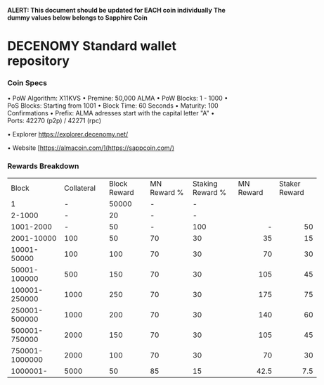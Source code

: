 **ALERT: This document should be updated for EACH coin individually**
**The dummy values below belongs to Sapphire Coin**

DECENOMY Standard wallet repository
=====================================

### Coin Specs

• PoW Algorithm: X11KVS
• Premine: 50,000 ALMA
• PoW Blocks: 1 - 1000
• PoS Blocks: Starting from 1001
• Block Time: 60 Seconds
• Maturity: 100 Confirmations
• Prefix: ALMA adresses start with the capital letter "A"
• Ports: 42270  (p2p) / 42271  (rpc)

• Explorer https://explorer.decenomy.net/

• Website [https://almacoin.com/](https://sappcoin.com/)

### Rewards Breakdown
<table border=0 cellpadding=0 cellspacing=0 width=701 class=xl6553517252
 style='border-collapse:collapse;table-layout:fixed;width:528pt'>
 <col class=xl6553517252 width=139 style='mso-width-source:userset;mso-width-alt:
 4785;width:104pt'>
 <col class=xl6553517252 width=107 span=2 style='mso-width-source:userset;
 mso-width-alt:3702;width:81pt'>
 <col class=xl6553517252 width=134 style='mso-width-source:userset;mso-width-alt:
 4608;width:100pt'>
 <col class=xl6553517252 width=107 span=2 style='mso-width-source:userset;
 mso-width-alt:3702;width:81pt'>
 <tr height=21 style='mso-height-source:userset;height:15.75pt'>
  <td height=21 class=xl6317252 width=150 style='height:15.75pt;width:104pt'>Block</td>
  <td class=xl6317252 width=107 style='width:81pt'>Collateral</td>
  <td class=xl6317252 width=107 style='width:81pt'>Block Reward</td>
  <td class=xl6317252 width=107 style='width:81pt'>MN Reward %</td>
  <td class=xl6317252 width=134 style='width:100pt'>Staking Reward %</td>
  <td class=xl6317252 width=107 style='width:81pt'>MN Reward</td>
  <td class=xl6317252 width=107 style='width:81pt'>Staker Reward</td>
 </tr>
 <tr height=21 style='mso-height-source:userset;height:15.75pt'>
  <td height=21 class=xl6417252 style='height:15.75pt'>1</td>
  <td class=xl6517252>-</td>
  <td class=xl6517252>50000</td>
  <td class=xl6617252>-</td>
  <td class=xl6617252>-</td>
  <td class=xl6717252></td>
  <td class=xl6553517252></td>
 </tr>
 <tr height=21 style='mso-height-source:userset;height:15.75pt'>
  <td height=21 class=xl6417252 style='height:15.75pt'>2-1000</td>
  <td class=xl6517252>-</td>
  <td class=xl6617252>20</td>
  <td class=xl6617252>-</td>
  <td class=xl6617252>-</td>
  <td class=xl6717252 align=right></td>
  <td class=xl6817252 align=right></td>
 </tr>
 <tr height=21 style='mso-height-source:userset;height:15.75pt'>
  <td height=21 class=xl6417252 style='height:15.75pt'>1001-2000</td>
  <td class=xl6517252>-</td>
  <td class=xl6617252>50</td>
  <td class=xl6617252>-</td>
  <td class=xl6617252>100</td>
  <td class=xl6717252 align=right>-</td>
  <td class=xl6817252 align=right>50</td>
 </tr>
 <tr height=21 style='mso-height-source:userset;height:15.75pt'>
  <td height=21 class=xl6417252 style='height:15.75pt'>2001-10000</td>
  <td class=xl6517252>100</td>
  <td class=xl6617252>50</td>
  <td class=xl6617252>70</td>
  <td class=xl6617252>30</td>
  <td class=xl6717252 align=right>35</td>
  <td class=xl6817252 align=right>15</td>
 </tr>
 <tr height=21 style='mso-height-source:userset;height:15.75pt'>
  <td height=21 class=xl6417252 style='height:15.75pt'>10001-50000</td>
  <td class=xl6517252>100</td>
  <td class=xl6617252>100</td>
  <td class=xl6617252>70</td>
  <td class=xl6617252>30</td>
  <td class=xl6717252 align=right>70</td>
  <td class=xl6817252 align=right>30</td>
 </tr>
 <tr height=21 style='mso-height-source:userset;height:15.75pt'>
  <td height=21 class=xl6417252 style='height:15.75pt'>50001-100000</td>
  <td class=xl6517252>500</td>
  <td class=xl6617252>150</td>
  <td class=xl6617252>70</td>
  <td class=xl6617252>30</td>
  <td class=xl6717252 align=right>105</td>
  <td class=xl6817252 align=right>45</td>
 </tr>
 <tr height=21 style='mso-height-source:userset;height:15.75pt'>
  <td height=21 class=xl6417252 style='height:15.75pt'>100001-250000</td>
  <td class=xl6517252>1000</td>
  <td class=xl6617252>250</td>
  <td class=xl6617252>70</td>
  <td class=xl6617252>30</td>
  <td class=xl6717252 align=right>175</td>
  <td class=xl6817252 align=right>75</td>
 </tr>
 <tr height=21 style='mso-height-source:userset;height:15.75pt'>
  <td height=21 class=xl6417252 style='height:15.75pt'>250001-500000</td>
  <td class=xl6517252>1000</td>
  <td class=xl6617252>200</td>
  <td class=xl6617252>70</td>
  <td class=xl6617252>30</td>
  <td class=xl6717252 align=right>140</td>
  <td class=xl6817252 align=right>60</td>
 </tr>
 <tr height=21 style='mso-height-source:userset;height:15.75pt'>
  <td height=21 class=xl6417252 style='height:15.75pt'>500001-750000</td>
  <td class=xl6517252>2000</td>
  <td class=xl6617252>150</td>
  <td class=xl6617252>70</td>
  <td class=xl6617252>30</td>
  <td class=xl6717252 align=right>105</td>
  <td class=xl6817252 align=right>45</td>
 </tr>
 <tr height=21 style='mso-height-source:userset;height:15.75pt'>
   <td height=21 class=xl6417252 style='height:15.75pt'>750001-1000000</td>
   <td class=xl6517252>2000</td>
   <td class=xl6617252>100</td>
   <td class=xl6617252>70</td>
   <td class=xl6617252>30</td>
   <td class=xl6717252 align=right>70</td>
   <td class=xl6817252 align=right>30</td>
 </tr>
 <tr height=21 style='mso-height-source:userset;height:15.75pt'>
  <td height=21 class=xl6417252 style='height:15.75pt'>1000001-</td>
  <td class=xl6517252>5000</td>
  <td class=xl6617252>50</td>
  <td class=xl6617252>85</td>
  <td class=xl6617252>15</td>
  <td class=xl6717252 align=right>42.5</td>
  <td class=xl6817252 align=right>7.5</td>
 </tr>
 </table>
